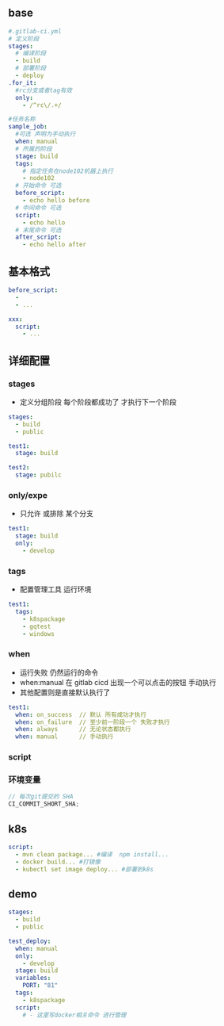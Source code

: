## base

```yml
#.gitlab-ci.yml
# 定义阶段
stages:
  # 编译阶段
  - build
  # 部署阶段
  - deploy
.for_it:
  #rc分支或者tag有效
  only:
    - /^rc\/.+/

#任务名称
sample_job:
  #可选 声明为手动执行
  when: manual
  # 所属的阶段
  stage: build
  tags:
    # 指定任务在node102机器上执行
    - node102
  # 开始命令 可选
  before_script:
    - echo hello before
  # 中间命令 可选
  script:
    - echo hello
  # 末尾命令 可选
  after_script:
    - echo hello after
```

## 基本格式

```yml
before_script:
  -
  - ...

xxx:
  script:
    - ...
```

## 详细配置

### stages

- 定义分组阶段 每个阶段都成功了 才执行下一个阶段

```yml
stages:
  - build
  - public

test1:
  stage: build

test2:
  stage: pubilc
```

### only/expe

- 只允许 或排除 某个分支

```yml
test1:
  stage: build
  only:
    - develop
```

### tags

- 配置管理工具 运行环境

```yml
test1:
  tags:
    - k8spackage
    - gqtest
    - windows
```

### when

- 运行失败 仍然运行的命令
- when:manual 在 gitlab cicd 出现一个可以点击的按钮 手动执行
- 其他配置则是直接默认执行了

```yml
test1:
  when: on_success  // 默认 所有成功才执行
  when: on_failure  // 至少前一阶段一个 失败才执行
  when: always      // 无论状态都执行
  when: manual      // 手动执行
```

### script

### 环境变量

```js
// 每次git提交的 SHA
CI_COMMIT_SHORT_SHA;
```

## k8s

```yml
script:
  - mvn clean package... #编译  npm install...
  - docker build... #打镜像
  - kubectl set image deploy... #部署到k8s
```

## demo

```yml
stages:
  - build
  - public

test_deploy:
  when: manual
  only:
    - develop
  stage: build
  variables:
    PORT: "81"
  tags:
    - k8spackage
  script:
    # - 这里写docker相关命令 进行管理
```
